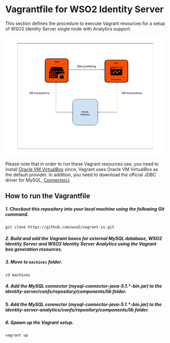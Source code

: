 # Vagrantfile for WSO2 Identity Server

This section defines the procedure to execute Vagrant resources for a setup of WSO2 Identity Server single
node with Analytics support.<br>

![Deployment architecture](deployment-architecture.png)

Please note that in order to run these Vagrant resources use, you need to install
[Oracle VM VirtualBox](http://www.oracle.com/technetwork/server-storage/virtualbox/downloads/index.html)
since, Vagrant uses Oracle VM VirtualBox as the default provider. In addition, you need to download the official JDBC driver
for MySQL, [Connector/J](https://dev.mysql.com/downloads/connector/j/5.1.html).

## How to run the Vagrantfile

##### 1. Checkout this repository into your local machine using the following Git command.
```
git clone https://github.com/wso2/vagrant-is.git
```

##### 2. Build and add the Vagrant boxes for external MySQL database, WSO2 Identity Server and WSO2 Identity Server Analytics using the Vagrant box generation resources.

##### 3. Move to `machines` folder.

    cd machines
    
##### 4. Add the MySQL connector (mysql-connector-java-5.1.*-bin.jar) to the identity-server/confs/repository/components/lib folder.

##### 5. Add the MySQL connector (mysql-connector-java-5.1.*-bin.jar) to the identity-server-analytics/confs/repository/components/lib folder.

##### 6. Spawn up the Vagrant setup.

    vagrant up

